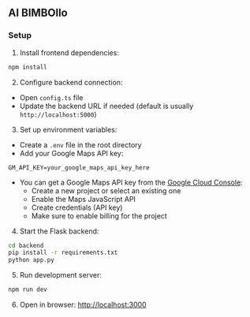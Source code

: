 ## AI BIMBOllo

### Setup

1. Install frontend dependencies:

```bash
npm install
```

2. Configure backend connection:
- Open `config.ts` file
- Update the backend URL if needed (default is usually `http://localhost:5000`)

3. Set up environment variables:
- Create a `.env` file in the root directory
- Add your Google Maps API key:
```
GM_API_KEY=your_google_maps_api_key_here
```
- You can get a Google Maps API key from the [Google Cloud Console](https://console.cloud.google.com/):
  - Create a new project or select an existing one
  - Enable the Maps JavaScript API
  - Create credentials (API key)
  - Make sure to enable billing for the project

4. Start the Flask backend:
```bash
cd backend
pip install -r requirements.txt
python app.py
```

5. Run development server:
```bash
npm run dev
```

6. Open in browser:
[http://localhost:3000](http://localhost:3000)
